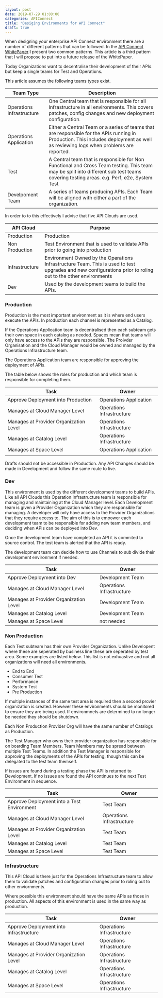 ```yaml
---
layout: post
date: 2019-07-29 01:00:00
categories: APIConnect
title: "Desiging Environments for API Connect"
draft: true
---
```


When designing your enterprise API Connect environment there are a number of different patterns that can be followed.  In the [API Connect WhitePaper](https://www.ibm.com/downloads/cas/30YERA2R) I present two common patterns. This article is a third pattern that I will propose to put into a future release of the WhitePaper.

Today Organizations want to decentralise their development of their APIs but keep a single teams for Test and Operations.

This article assumes the following teams types exist.

| Team Type                 | Description                                                                                                                                                                            |
| ------------------------- | -------------------------------------------------------------------------------------------------------------------------------------------------------------------------------------- |
| Operations Infrastructure | One Central team that is responsible for all Infrastructure in all environments. This covers patches, config changes and new deployment configuration.                                 |
| Operations Application    | Either a Central Team or a series of teams that are responsible for the APIs running in Production. This includes deployment as well as reviewing logs when problems are reported.     |
| Test                      | A Central team that is responsible for Non Functional and Cross Team testing. This team may be split into different sub test teams covering testing areas. e.g. Perf, e2e, System Test |
| Develpoment Team          | A series of teams producing APIs. Each Team will be aligned with either a part of the organization.                                                                                    |

In order to to this effectively I advise that five API Clouds are used.

| API Cloud      | Purpose                                                                                                                                                     |
| -------------- | ----------------------------------------------------------------------------------------------------------------------------------------------------------- |
| Production     | Production                                                                                                                                                  |
| Non Production | Test Environment that is used to validate APIs prior to going into production                                                                               |
| Infrastructure | Environment Owned by the Operations Infrastructure Team. This is used to test upgrades and new configurations prior to roling out to the other environments |
| Dev            | Used by the development teams to build the APIs.                                                                                                            |

### Production

Production is the most important environment as it is where end users execute the APIs. In production each channel is represented as a Catalog.

If the Operations Application team is decentralised then each subteam gets their own space in each catalog as needed. Spaces mean that teams will only have access to the APIs they are responsible. The Proivder Organisation and the Cloud Manager would be owned and managed by the Operations Infrastructure team.

The Operations Application team are responsible for approving the deployment of APIs.

The table below shows the roles for production and which team is responsible for completing them.

| Task                                   | Owner                     |
| -------------------------------------- | ------------------------- |
| Approve Deployment into Production     | Operations Application    |
| Manages at Cloud Manager Level         | Operations Infrastructure |
| Manages at Provider Organization Level | Operations Infrastructure |
| Manages at Catalog Level               | Operations Infrastructure |
| Manages at Space Level                 | Operations Application    |
|                                        |                           |

 Drafts should not be accessible in Production. Any API Changes should be made in Development and follow the same route to live.

### Dev

This environment is used by the different development teams to build APIs. Like all API Clouds this Operation Infrastructure team is responsible for managing and maintaining at the Cloud Manager level.  Each Development team is given a Provider Organization which they are responsible for managing. A developer will only have access to the Provider Organizations that they require access to.  The aim of this is to empower each development team to be responsible for adding new team members, and deciding when APIs can be deployed into Dev.

Once the development team have  completed an API it is commited to source control. The test team is alerted that the API is ready.

The development team can decide how to use Channels to sub divide their development environment if needed.

| Task                                   | Owner                     |
| -------------------------------------- | ------------------------- |
| Approve Deployment into Dev            | Development Team          |
| Manages at Cloud Manager Level         | Operations Infrastructure |
| Manages at Provider Organization Level | Development Team          |
| Manages at Catalog Level               | Development Team          |
| Manages at Space Level                 | not needed                |

### Non Production

Each Test subteam has their own Provider Organization. Unlike Developent where these are seperated by business line these are seperated by test area. Some examples are listed below. This list is not exhuastive and not all organizations will need all environments.

-   End to End
-   Consumer Test
-   Performance
-   System Test
-   Pre Production

If multiple instances of the same test area is required then a second provier organization is created. However these environments should be monitored to ensure they are being used. If environmnets are determined to no longer be needed they should be shutdown.

Each Non Production Provider Org will have the same number of Catalogs as Production.

The Test Manager who owns their provider organization has responsible for on boarding Team Members. Team Members may be spread between multiple Test Teams. In addition the Test Manager is responsible for approving the deployments of the APIs for testing, though this can be delegated to the test team themself.

 If issues are found during a testing phase the API is returned to Development. If no issues are found the API continues to the next Test Environment in sequence.

| Task                                       | Owner                     |
| ------------------------------------------ | ------------------------- |
| Approve Deployment into a Test Environment | Test Team                 |
| Manages at Cloud Manager Level             | Operations Infrastructure |
| Manages at Provider Organization Level     | Test Team                 |
| Manages at Catalog Level                   | Test Team                 |
| Manages at Space Level                     | Test Team               |


### Infrastructure

This API Cloud is there just for the Operations Infrastructure team to allow them to validate patches and configuration changes prior to roling out to other enviornments.

Where possible this environment should have the same APIs as those in production. All aspects of this environment is used in the same way as production. 

| Task                                       | Owner                     |
| ------------------------------------------ | ------------------------- |
| Approve Deployment into Infrastructure | Operations Infrastructure                 |
| Manages at Cloud Manager Level             | Operations Infrastructure |
| Manages at Provider Organization Level     | Operations Infrastructure                 |
| Manages at Catalog Level                   | Operations Infrastructure                 |
| Manages at Space Level                     | Operations Infrastructure                |
